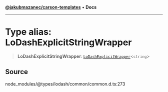 [**@jakubmazanec/carson-templates**](../../../README.md) • **Docs**

---

# Type alias: LoDashExplicitStringWrapper

> **LoDashExplicitStringWrapper**:
> [`LoDashExplicitWrapper`](../interfaces/LoDashExplicitWrapper.md)\<`string`\>

## Source

node_modules/@types/lodash/common/common.d.ts:273
